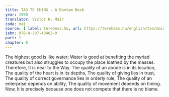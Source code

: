 ```yaml
---
title: TAO TE CHING - A Bantam Book
year: 1990
translator: Victor H. Mair
code: mai
source: { label: terebess.hu, url: https://terebess.hu/english/tao/mair.html }
isbn: 978-0-307-43463-0
part: 1
chapter: 8
---
```


The highest good is like water;
Water is good at benefiting the myriad creatures
but also struggles to occupy the place loathed by the masses.
Therefore,
It is near to the Way.
The quality of an abode is in its location,
The quality of the heart is in its depths,
The quality of giving lies in trust,
The quality of correct governance lies in orderly rule,
The quality of an enterprise depends on ability,
The quality of movement depends on timing.
Now,
It is precisely because one does not compete that there is no blame.
